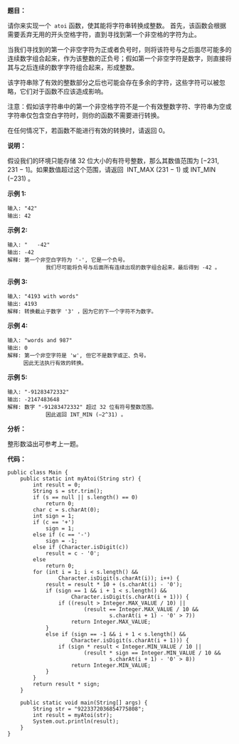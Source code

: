 **题目：**

请你来实现一个` atoi` 函数，使其能将字符串转换成整数。
首先，该函数会根据需要丢弃无用的开头空格字符，直到寻找到第一个非空格的字符为止。

当我们寻找到的第一个非空字符为正或者负号时，则将该符号与之后面尽可能多的连续数字组合起来，作为该整数的正负号；假如第一个非空字符是数字，则直接将其与之后连续的数字字符组合起来，形成整数。

该字符串除了有效的整数部分之后也可能会存在多余的字符，这些字符可以被忽略，它们对于函数不应该造成影响。

注意：假如该字符串中的第一个非空格字符不是一个有效整数字符、字符串为空或字符串仅包含空白字符时，则你的函数不需要进行转换。

在任何情况下，若函数不能进行有效的转换时，请返回 0。

**说明：**

假设我们的环境只能存储 32 位大小的有符号整数，那么其数值范围为 [−231,  231 − 1]。如果数值超过这个范围，请返回  INT_MAX (231 − 1) 或 INT_MIN (−231) 。

**示例 1:**

```
输入: "42"
输出: 42
```

**示例 2:**

```
输入: "   -42"
输出: -42
解释: 第一个非空白字符为 '-', 它是一个负号。
            我们尽可能将负号与后面所有连续出现的数字组合起来，最后得到 -42 。
```

**示例 3:**

```
输入: "4193 with words"
输出: 4193
解释: 转换截止于数字 '3' ，因为它的下一个字符不为数字。
```

**示例 4:**

```
输入: "words and 987"
输出: 0
解释: 第一个非空字符是 'w', 但它不是数字或正、负号。
     因此无法执行有效的转换。
```

**示例 5:**

```
输入: "-91283472332"
输出: -2147483648
解释: 数字 "-91283472332" 超过 32 位有符号整数范围。 
            因此返回 INT_MIN (−2^31) 。
```

**分析：**

整形数溢出可参考上一题。

**代码：**

```
public class Main {
    public static int myAtoi(String str) {
        int result = 0;
        String s = str.trim();
        if (s == null || s.length() == 0)
            return 0;
        char c = s.charAt(0);
        int sign = 1;
        if (c == '+')
            sign = 1;
        else if (c == '-')
            sign = -1;
        else if (Character.isDigit(c))
            result = c - '0';
        else
            return 0;
        for (int i = 1; i < s.length() &&
                Character.isDigit(s.charAt(i)); i++) {
            result = result * 10 + (s.charAt(i) - '0');
            if (sign == 1 && i + 1 < s.length() &&
                    Character.isDigit(s.charAt(i + 1))) {
                if ((result > Integer.MAX_VALUE / 10) ||
                        (result == Integer.MAX_VALUE / 10 &&
                                s.charAt(i + 1) - '0' > 7))
                    return Integer.MAX_VALUE;
            }
            else if (sign == -1 && i + 1 < s.length() &&
                    Character.isDigit(s.charAt(i + 1))) {
                if (sign * result < Integer.MIN_VALUE / 10 ||
                        (result * sign == Integer.MIN_VALUE / 10 &&
                                s.charAt(i + 1) - '0' > 8))
                    return Integer.MIN_VALUE;
            }
        }
        return result * sign;
    }

    public static void main(String[] args) {
        String str = "9223372036854775808";
        int result = myAtoi(str);
        System.out.println(result);
    }
}
```
